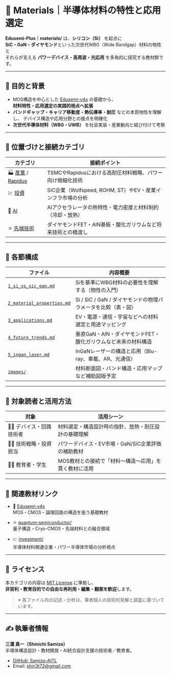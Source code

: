 # 🧪 Materials｜半導体材料の特性と応用選定

**Edusemi-Plus｜materials/** は、**シリコン（Si）** を起点に  
**SiC・GaN・ダイヤモンド**といった次世代WBG（Wide Bandgap）材料の物性と  
それらが支える **パワーデバイス・高周波・光応用** を多角的に探究する教材群です。

---

## 🎯 目的と背景

- MOS構造を中心とした [Edusemi-v4x](https://github.com/Samizo-AITL/Edusemi-v4x) の基礎から、  
  **材料特性・応用選定の実践的視点へ拡張**
- **バンドギャップ・キャリア移動度・熱伝導率・耐圧** などの本質物性を理解し、
  デバイス構造や応用分野との接点を明確化
- **次世代半導体材料（WBG・UWB）** を社会実装・産業動向と結び付けて考察

---

## 🧩 位置づけと接続カテゴリ

| カテゴリ | 接続ポイント |
|----------|-----------------------------|
| 🏭 [産業](../tsmc-insight/) / [Rapidus](../rapidus/) | TSMCやRapidusにおける高耐圧材料戦略、パワー向け微細化技術 |
| 💹 [投資](../investment/) | SiC企業（Wolfspeed, ROHM, ST）やEV・産業インフラ市場の分析 |
| 🤖 [AI](../ai-semiconductor/) | AIアクセラレータの熱特性・電力密度と材料制約（冷却・放熱） |
| ⚛️ [先端技術](../quantum-semiconductor/) | ダイヤモンドFET・AlN基板・酸化ガリウムなど将来技術との橋渡し |

---

## 📂 各節構成

| ファイル | 内容概要 |
|---------|----------|
| [`1_si_vs_sic_gan.md`](./1_si_vs_sic_gan.md) | Siを基準にWBG材料の必要性を理解する（物性の入門） |
| [`2_material_properties.md`](./2_material_properties.md) | Si / SiC / GaN / ダイヤモンドの物理パラメータを比較（表・図） |
| [`3_applications.md`](./3_applications.md) | EV・電源・通信・宇宙などへの材料選定と用途マッピング |
| [`4_future_trends.md`](./4_future_trends.md) | 垂直GaN・AlN・ダイヤモンドFET・酸化ガリウムなど未来の材料構造 |
| [`5_ingan_laser.md`](./5_ingan_laser.md) | InGaNレーザーの構造と応用（Blu-ray、車載、AR、光通信） |
| [`images/`](./images/) | 材料断面図・バンド構造・応用マップなど補助図版予定 |

---

## 📌 対象読者と活用方法

| 対象 | 活用シーン |
|------|-------------|
| 🧑‍🔬 デバイス・回路技術者 | 材料選定・構造設計時の指針、放熱・耐圧設計の基礎理解 |
| 🧑‍💼 技術戦略・投資担当 | パワーデバイス・EV市場・GaN/SiC企業評価の補助教材 |
| 🧑‍🏫 教育者・学生 | MOS教材との接続で「材料〜構造〜応用」を貫く教材に活用 |

---

## 🔗 関連教材リンク

- 📘 [Edusemi-v4x](https://github.com/Samizo-AITL/Edusemi-v4x)  
  MOS・CMOS・論理回路の構造を扱う基礎教材

- ⚛️ [quantum-semiconductor/](../quantum-semiconductor/)  
  量子構造・Cryo-CMOS・先端材料との融合領域

- 💹 [investment/](../investment/)  
  半導体材料関連企業・パワー半導体市場の分析視点

---

## 📝 ライセンス

本カテゴリの内容は [MIT License](https://opensource.org/licenses/MIT) に準拠し、  
**非営利・教育目的での自由な再利用・編集・翻案を歓迎**します。

> ※ 各ファイル内の記述・分析は、筆者個人の技術的見解と調査に基づいています。

---

## ✍️ 執筆者情報

**三溝 真一（Shinichi Samizo）**  
半導体構造設計・教材開発・AI統合設計支援の技術者／教育者。  
- [GitHub: Samizo-AITL](https://github.com/Samizo-AITL)  
- Email: [shin3t72@gmail.com](mailto:shin3t72@gmail.com)
